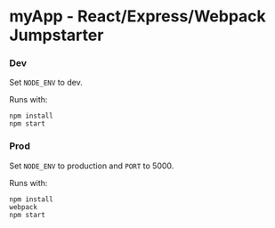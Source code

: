 # myApp - React/Express/Webpack Jumpstarter

### Dev
Set `NODE_ENV` to dev.

Runs with:
```
npm install
npm start
```

### Prod
Set `NODE_ENV` to production and `PORT` to 5000.

Runs with:
```
npm install
webpack
npm start
```
